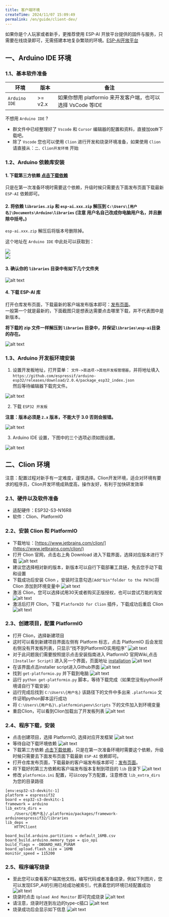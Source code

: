```yaml
---
title: 客户端环境
createTime: 2024/11/07 15:09:49
permalink: /en/guide/client-dev/
---
```


如果你是个人玩家或者新手，更推荐使用 ESP-AI 开放平台提供的固件与服务，只需要在线烧录即可，无需搭建本地复杂繁琐的环境。[ESP-AI开放平台](https://dev.espai.fun/)

## 一、Arduino IDE 环境
### 1.1、基本软件准备 

| 环境           | 版本              | 备注                                                                                                                               |
| -------------- | ----------------- | ---------------------------------------------------------------------------------------------------------------------------------- |
| `Arduino IDE`  | >= v2.x           | 如果你想用 platformio 来开发客户端，也可以选择 VsCode 等IDE                                                                        |  |

不想用 `Arduino IDE` ?   
- 群文件中已经整理好了 `Vscode` 和 `Cursor` 编辑器的配置和资料，直接加`QQ群`下载吧。  
- 除了 `Vscode` 您也可以使用 `Clion` 进行开发和烧录环境准备，如果使用 `Clion` 请直接从：`二、Clion开发环境` 开始


### 1.2、Arduino 依赖库安装

#### 1. 下载第三方依赖 [点击下载依赖](https://github.com/wangzongming/esp-ai/tree/master/client/libraries)
只是在第一次准备环境时需要这个依赖，升级时候只需要去下面发布页面下载最新 `ESP-AI` 依赖即可。

#### 2. 将依赖 `libraries.zip` 和 `esp-ai.xxx.zip` 解压到 `C:\Users\[用户名]\Documents\Arduino\libraries` (注意 用户名自己改成你电脑用户名，并且删除中括号。)

`esp-ai.xxx.zip` 解压后将版本号删除掉。 

这个地址在 `Arduino IDE` 中此处可以获取到：

<img src="/images/sxx.png" style="display:block;margin: auto"/>

<img src="/images/libs-address.png" style="display:block;margin: auto"/>

#### 3. 确认你的 `libraries` 目录中有如下几个文件夹

![alt text](/images/libs.png)


#### 4. 下载 ESP-AI 库

打开仓库发布页面，下载最新的客户端发布版本即可：[发布页面](https://github.com/wangzongming/esp-ai/releases)。   
一般第一个就是最新的，下面截图只是想表达需要点击哪里下载，并不代表图中是新版本。

**将下载的 zip 文件一样解压到 `libraries` 目录中，并保证`libraries\esp-ai`目录的存在。**

![alt text](/images/rep.png)



### 1.3、Arduino 开发板环境安装

1. 设置开发板地址，打开菜单： `文件->首选项->其他开发板管理器`，并将地址填入    
`https://github.com/espressif/arduino-esp32/releases/download/2.0.4/package_esp32_index.json`   
然后等待编辑器下载完文件。

![alt text](/images/boardAddress.png)



2. 下载 `ESP32 开发板`

**注意：版本必须是 `2.x` 版本，不能大于 3.0 否则会报错。**


![alt text](/images/installesp32.png) 



3. Arduino IDE 设置，下图中的三个选项必须如图设置。

![alt text](/images/arduino-setting.png)

## 二、Clion 环境

注意：配置过程对新手有一定难度，谨慎选择。Clion开发环境，适合对环境有要求的程序员，Clion开发环境成熟度高，操作友好，有利于加快研发效率

### 2.1、硬件以及软件准备
- 适配硬件：ESP32-S3-N16R8
- 软件：Clion、PlatformIO

### 2.2、安装 Clion 和 PlatformIO
- 下载地址：[https://www.jetbrains.com/clion/](https://www.jetbrains.com/clion/)
- 打开 Clion 官网，点击右上角 Download 进入下载界面，选择对应版本进行下载
  ![alt text](/images/clion_download.png) 
- 建议您选择相对新的版本，新版本可以自行下载部署工具链，免去您手动下载和设置
- 下载成功后安装 Clion ，安装时注意勾选`[Add"bin"folder to the PATH]`将 Clion 添加到环境变量中
  ![alt text](/images/clion_setup.png)
- 激活 Clion，您可以选择试用30天或者购买正版授权，也可以尝试万能的淘宝
  ![alt text](/images/clion_license.png)
- 激活后打开 Clion，下载 `PlatformIO for Clion` 插件，下载成功后重启 Clion
  ![alt text](/images/clion_platform_install.png)

### 2.3、创建项目，配置 PlatformIO
- 打开 Clion，选择新建项目
- 这时可以看到新建项目界面左侧有 Platform 标志，点击 PlatformIO 后会发现右侧没有开发板列表，只显示“找不到PlatformIO实用程序”
  ![alt text](/images/clion_create_project.png)
- 对于此问题我们需要按照提示点击安装指南进入 PlatformIO 官网Wiki,点击 `[Installer Script]` 进入另一个界面，页面地址 [installation](https://docs.platformio.org/en/latest/core/installation/index.html)
  ![alt text](/images/clion_platform_script.png)
- 在该界面点击installer script进入Github界面
  ![alt text](/images/clion_platform_script2.png)
- 找到 `get-platformio.py` 并下载到电脑
  ![alt text](/images/clion_get_p_list.png)
- 运行 `python get-platformio.py` 脚本，等待下载完成（如果您没有python环境请自行下载安装）
- 运行完成后找到 `C:\Users\{用户名}` 该路径下的文件中多出来 `.platformio` 文件证明python脚本运行成功
- 将 `C:\Users\{用户名}\.platformio\penv\Scripts` 下的文件加入到环境变量
- 重启Clion，可以看到Clion加载出了开发板列表
  ![alt text](/images/clion_panel.png)

### 2.4、程序下载，安装
- 点击创建项目，选择 PlatformIO, 选择对应开发框架
  ![alt text](/images/clion_framework.png)
- 等待自动下载环境依赖
  ![alt text](/images/clion_env.png)
- 下载第三方依赖 [点击下载依赖](https://espai.fun/files/libraries.zip)，只是在第一次准备环境时需要这个依赖，升级时候只需要去下面发布页面下载最新 `ESP-AI` 依赖即可。
- 打开仓库发布页面，下载最新的客户端发布版本即可：[发布页面](https://github.com/wangzongming/esp-ai/releases)。
- 将下载好的第三方依赖和客户端发布版本复制到项目的 `lib` 目录下
  ![alt text](/images/clion_lib.png)
- 修改 `platformio.ini` 配置，可以copy下方配置，注意修改 `lib_extra_dirs` 为您的目录路径
```
[env:esp32-s3-devkitc-1]
platform = espressif32
board = esp32-s3-devkitc-1
framework = arduino
lib_extra_dirs =
    /Users/{用户名}/.platformio/packages/framework-arduinoespressif32/libraries
lib_deps =
    HTTPClient

board_build.arduino.partitions = default_16MB.csv
board_build.arduino.memory_type = qio_opi
build_flags = -DBOARD_HAS_PSRAM
board_upload.flash_size = 16MB
monitor_speed = 115200
```

### 2.5、程序编写烧录
- 至此您可以查看客户端其他文档，编写代码或者准备烧录，例如下列图片，您可以发现ESP_AI的引用已经成功被索引，代表着您的环境已经配置成功
  ![alt text](/images/clion_index.png)
- 烧录时点击 `Upload And Monitor` 即可完成烧录
  ![alt text](/images/clion_upload.png)
- 请注意，烧录时连到左边的type-c插口
  ![alt text](/images/clion_typec.png)
- 烧录成功后会显示如下信息
  ![alt text](/images/clion_success.png)

